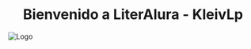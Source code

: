 <h1 align="center">Bienvenido a LiterAlura - KleivLp </h1>

![Logo](https://github.com/user-attachments/assets/1d798609-b2be-43f2-aee2-ea7691188100)

